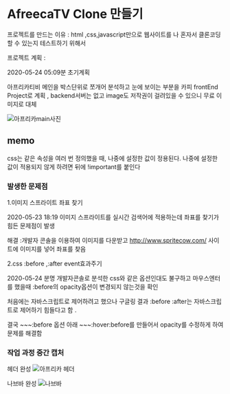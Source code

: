 # AfreecaTV Clone 만들기

프로젝트를 만드는 이유 : html ,css,javascript만으로 웹사이트를 나 혼자서 클론코딩 할 수 있는지 테스트하기 위해서

프로젝트 계획 : 

2020-05-24 05:09분 초기계획

아프리카티비 메인을 박스단위로 쪼개어 분석하고 눈에 보이는 부분을 카피
frontEnd Project로 계획 , backend서버는 없고 image도 저작권이 걸려있을 수 있으니 무료 이미지로 대체

![아프리카main사진](https://user-images.githubusercontent.com/51103479/82706532-cddbc580-9cb4-11ea-8ca1-94596fade9ed.JPG)

## memo

css는 같은 속성을 여러 번 정의했을 때,  나중에 설정한 값이 정용된다. 나중에 설정한 값이 적용되지 않게 하려면 뒤에 !important를 붙인다


### 발생한 문제점

1.이미지 스프라이트 좌표 찾기

2020-05-23 18:19 이미지 스프라이트를 실시간 검색어에 적용하는데 좌표를 찾기가 힘든 문제점이 발생

해결 :개발자 콘솔을 이용하여 이미지를 다운받고 http://www.spritecow.com/ 사이트에 이미지를 넣어 좌표를 찾음 

2.css :before ,:after event효과주기

2020-05-24 분명 개발자콘솔로 분석한 css와 같은 옵션인대도 불구하고 마우스엔터를 했을때 :before의 opacity옵션이 변경되지 않는것을 확인

처음에는 자바스크립트로 제어하려고 했으나 구글링 결과 :before :after는 자바스크립트로 제어하기 힘들다고 함 .

결국 ~~~:before 옵션 아래 ~~~:hover:before를 만들어서 opacity를 수정하게 하여 문제를 해결함

### 작업 과정 중간 캡처

헤더 완성
![아프리카 헤더](https://user-images.githubusercontent.com/51103479/82740212-a3a40980-9d81-11ea-941d-21b3062c33eb.JPG)

나브바 완성
![나브바](https://user-images.githubusercontent.com/51103479/82740214-a4d53680-9d81-11ea-8d30-d5cc3cad87d8.JPG)
